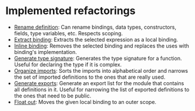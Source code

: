 # Implemented refactorings

  - [Rename definition](refactorings/rename.md#rename-definition-refactoring): Can rename bindings, data types, constructors, fields, type variables, etc. Respects scoping.
  - [Extract binding](refactorings/extract-binding.md#extract-binding-refactoring): Extracts the selected expression as a local binding.
  - [Inline binding](refactorings/inline-binding.md#inline-binding-refactoring): Removes the selected binding and replaces the uses with binding's implementation.
  - [Generate type signature](refactorings/generate-signature.md#generate-type-signature-refactoring): Generates the type signature for a function. Useful for declaring the type if it is complex.
  - [Organize imports](refactorings/organize-imports.md#organize-imports-refactoring): Sorts the imports into alphabetical order and narrows the set of imported definitions to the ones that are really used.
  - [Generate exports](refactorings/generate-exports.md#generate-exports-refactoring): Generate an export list for the module that contains all definitions in it. Useful for narrowing the list of exported definitions to the ones that need to be public.
  - [Float out](refactorings/float-out.md#float-out-refactoring): Moves the given local binding to an outer scope.
